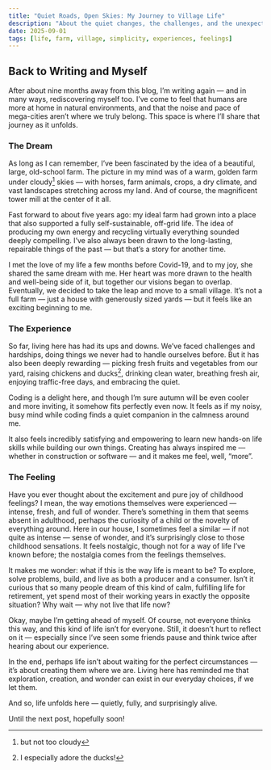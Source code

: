 ```yaml
---
title: "Quiet Roads, Open Skies: My Journey to Village Life"
description: "About the quiet changes, the challenges, and the unexpected beauty I’ve found in this new chapter of life."
date: 2025-09-01
tags: [life, farm, village, simplicity, experiences, feelings]
---
```


## Back to Writing and Myself

After about nine months away from this blog, I’m writing again — and in many ways, rediscovering myself too. I’ve come to feel that humans are more at home in natural environments, and that the noise and pace of mega-cities aren’t where we truly belong. This space is where I’ll share that journey as it unfolds.

### The Dream

As long as I can remember, I’ve been fascinated by the idea of a beautiful, large, old-school farm. The picture in my mind was of a warm, golden farm under cloudy[^1] skies — with horses, farm animals, crops, a dry climate, and vast landscapes stretching across my land. And of course, the magnificent tower mill at the center of it all.

Fast forward to about five years ago: my ideal farm had grown into a place that also supported a fully self-sustainable, off-grid life. The idea of producing my own energy and recycling virtually everything sounded deeply compelling. I’ve also always been drawn to the long-lasting, repairable things of the past — but that’s a story for another time.

I met the love of my life a few months before Covid-19, and to my joy, she shared the same dream with me. Her heart was more drawn to the health and well-being side of it, but together our visions began to overlap. Eventually, we decided to take the leap and move to a small village. It’s not a full farm — just a house with generously sized yards — but it feels like an exciting beginning to me.

### The Experience

So far, living here has had its ups and downs. We’ve faced challenges and hardships, doing things we never had to handle ourselves before. But it has also been deeply rewarding — picking fresh fruits and vegetables from our yard, raising chickens and ducks[^2], drinking clean water, breathing fresh air, enjoying traffic-free days, and embracing the quiet.

Coding is a delight here, and though I’m sure autumn will be even cooler and more inviting, it somehow fits perfectly even now. It feels as if my noisy, busy mind while coding finds a quiet companion in the calmness around me.

It also feels incredibly satisfying and empowering to learn new hands-on life skills while building our own things. Creating has always inspired me — whether in construction or software — and it makes me feel, well, “more”.

### The Feeling

Have you ever thought about the excitement and pure joy of childhood feelings? I mean, the way emotions themselves were experienced — intense, fresh, and full of wonder. There’s something in them that seems absent in adulthood, perhaps the curiosity of a child or the novelty of everything around. Here in our house, I sometimes feel a similar — if not quite as intense — sense of wonder, and it’s surprisingly close to those childhood sensations. It feels nostalgic, though not for a way of life I’ve known before; the nostalgia comes from the feelings themselves.

It makes me wonder: what if this is the way life is meant to be? To explore, solve problems, build, and live as both a producer and a consumer. Isn’t it curious that so many people dream of this kind of calm, fulfilling life for retirement, yet spend most of their working years in exactly the opposite situation? Why wait — why not live that life now?

Okay, maybe I’m getting ahead of myself. Of course, not everyone thinks this way, and this kind of life isn’t for everyone. Still, it doesn’t hurt to reflect on it — especially since I’ve seen some friends pause and think twice after hearing about our experience.

In the end, perhaps life isn’t about waiting for the perfect circumstances — it’s about creating them where we are. Living here has reminded me that exploration, creation, and wonder can exist in our everyday choices, if we let them.

And so, life unfolds here — quietly, fully, and surprisingly alive.

Until the next post, hopefully soon!

[^1]: but not too cloudy
[^2]: I especially adore the ducks!
